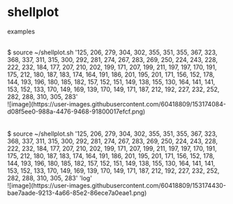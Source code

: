 # shellplot

examples

<br>
$ source ~/shellplot.sh '125, 206, 279, 304, 302, 355, 351, 355, 367, 323, 368, 337, 311, 315, 300, 292, 281, 274, 267, 283, 269, 250, 224, 243, 228, 222, 232, 184, 177, 207, 210, 202, 199, 171, 207, 199, 211, 197, 197, 170, 191, 175, 212, 180, 187, 183, 174, 164, 191, 186, 201, 195, 201, 171, 156, 152, 178, 144, 193, 196, 180, 185, 182, 157, 152, 151, 149, 138, 155, 130, 164, 141, 141, 153, 152, 133, 170, 149, 169, 139, 170, 149, 171, 187, 212, 192, 227, 232, 252, 282, 288, 310, 305, 283'
<br>
![image](https://user-images.githubusercontent.com/60418809/153174084-d08f5ee0-988a-4476-9468-91800017efcf.png)

 
<br>
<br>
<br>
$ source ~/shellplot.sh '125, 206, 279, 304, 302, 355, 351, 355, 367, 323, 368, 337, 311, 315, 300, 292, 281, 274, 267, 283, 269, 250, 224, 243, 228, 222, 232, 184, 177, 207, 210, 202, 199, 171, 207, 199, 211, 197, 197, 170, 191, 175, 212, 180, 187, 183, 174, 164, 191, 186, 201, 195, 201, 171, 156, 152, 178, 144, 193, 196, 180, 185, 182, 157, 152, 151, 149, 138, 155, 130, 164, 141, 141, 153, 152, 133, 170, 149, 169, 139, 170, 149, 171, 187, 212, 192, 227, 232, 252, 282, 288, 310, 305, 283' 'log'
<br>
![image](https://user-images.githubusercontent.com/60418809/153174430-bae7aade-9213-4a66-85e2-86ece7a0eae1.png)
